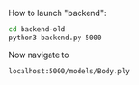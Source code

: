 How to launch "backend":

```bash
cd backend-old
python3 backend.py 5000
```

Now navigate to
```bash
localhost:5000/models/Body.ply
```

